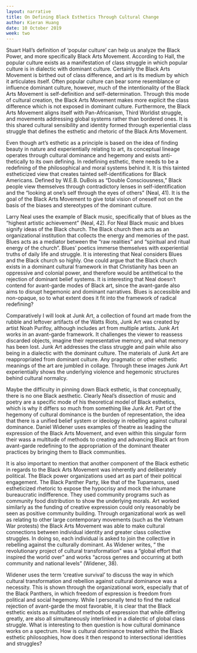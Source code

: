 ```yaml
---
layout: narrative
title: On Defining Black Esthetics Through Cultural Change
author: Kieran Huang
date: 10 October 2019
week: two
---
```


Stuart Hall’s definition of ‘popular culture’ can help us analyze the Black Power, and more specifically Black Arts Movement. According to Hall, the popular culture exists as a manifestation of class struggle in which popular culture is in dialectic with dominant culture. Certainly the Black Arts Movement is birthed out of class difference, and art is its medium by which it articulates itself. Often popular culture can bear some resemblance or influence dominant culture, however, much of the intentionality of the Black Arts Movement is self-definition and self-determination. Through this mode of cultural creation, the Black Arts Movement makes more explicit the class difference which is not exposed in dominant culture. Furthermore, the Black Arts Movement aligns itself with Pan-Africanism, Third Worldist struggle, and movements addressing global systems rather than bordered ones. It is this shared cultural sensibility and identity formed through experiential class struggle that defines the esthetic and rhetoric of the Black Arts Movement.

Even though art’s esthetic as a principle is based on the idea of finding beauty in nature and experientially relating to art, its conceptual lineage operates through cultural dominance and hegemony and exists anti-thetically to its own defining. In redefining esthetic, there needs to be a redefining of the philosophical and moral systems behind it. It is this tainted estheticized view that creates tainted self-identifications for Black Americans. Defined by W.E.B. DuBois as “Double Consciousness,” Black people view themselves through contradictory lenses in self-identification and the “looking at one’s self through the eyes of others” (Neal, 41). It is the goal of the Black Arts Movement to give total vision of oneself not on the basis of the biases and stereotypes of the dominant culture.

Larry Neal uses the example of Black music, specifically that of blues as the “highest artistic achievement” (Neal, 42). For Neal Black music and blues signify ideas of the Black church. The Black church then acts as an organizational institution that collects the energy and memories of the past. Blues acts as a mediator between the “raw realities” and “spiritual and ritual energy of the church”. Blues’ poetics immerse themselves with experiential truths of daily life and struggle. It is interesting that Neal considers Blues and the Black church so highly. One could argue that the Black church exists in a dominant cultural framework in that Christianity has been an oppressive and colonial power, and therefore would be antithetical to the rejection of dominant belief systems. It is interesting that Neal doesn’t contend for avant-garde modes of Black art, since the avant-garde also aims to disrupt hegemonic and dominant narratives. Blues is accessible and non-opaque, so to what extent does it fit into the framework of radical redefining?

Comparatively I will look at Junk Art, a collection of found art made from the rubble and leftover artifacts of the Watts Riots, Junk Art was created by artist Noah Purifoy, although includes art from multiple artists. Junk Art works in an avant-garde framework. It challenges the viewer to reassess discarded objects, imagine their representative memory, and what memory has been lost. Junk Art addresses the class struggle and pain while also being in a dialectic with the dominant culture. The materials of Junk Art are reappropriated from dominant culture. Any pragmatic or other esthetic meanings of the art are jumbled in collage. Through these images Junk Art experientially shows the underlying violence and hegemonic structures behind cultural normalcy.

Maybe the difficulty in pinning down Black esthetic, is that conceptually, there is no one Black aesthetic. Clearly Neal’s dissection of music and poetry are a specific mode of his theoretical model of Black esthetics, which is why it differs so much from something like Junk Art. Part of the hegemony of cultural dominance is the burden of representation, the idea that there is a unified belief system or ideology in rebelling against cultural dominance. Daniel Widener uses examples of theatre as leading the expression of the Black Arts Movement, and even within this singular form their wass a multitude of methods to creating and advancing Black art from avant-garde redefining to the appropriation of the dominant theater practices by bringing them to Black communities.

It is also important to mention that another component of the Black esthetic in regards to the Black Arts Movement was inherently and deliberately political. The Black power organizations used art as part of their political engagement. The Black Panther Party, like that of the Tupamaros, used estheticized rhetoric to expose the hypocrisy and mock the inhumane bureaucratic indifference. They used community programs such as community food distribution to show the underlying morals. Art worked similarly as the funding of creative expression could only reasonably be seen as positive community building. Through organizational work as well as relating to other large contemporary movements (such as the Vietnam War protests) the Black Arts Movement was able to make cultural connections between individual identity and greater class collective struggles. In doing so, each individual is asked to join the collective in rebelling against the culturally dominant. As Widener writes, “ the revolutionary project of cultural transformation” was a “global effort that inspired the world over” and works “across genres and occurring at both community and national levels” (Widener, 38).

Widener uses the term ‘creative survival’ to discuss the way in which cultural transformation and rebellion against cultural dominance was a necessity. This is shown through the organizational work, especially that of the Black Panthers, in which freedom of expression is freedom from political and social hegemony. While I personally tend to find the radical rejection of avant-garde the most favorable, it is clear that the Black esthetic exists as multitudes of methods of expression that while differing greatly, are also all simultaneously interlinked in a dialectic of global class struggle. What is interesting to then question is how cultural dominance works on a spectrum. How is cultural dominance treated within the Black esthetic philosophies, how does it then respond to intersectional identities and struggles?
